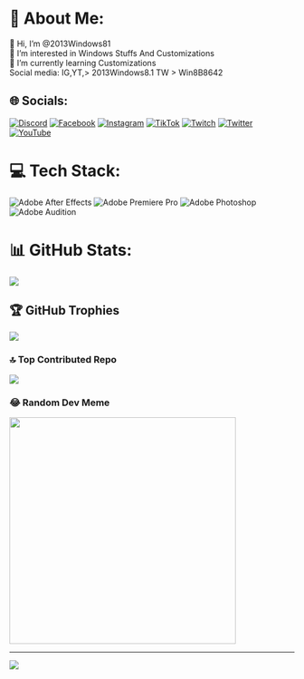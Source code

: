 # 💫 About Me:
👋 Hi, I’m @2013Windows81<br>👀 I’m interested in Windows Stuffs And Customizations<br>🌱 I’m currently learning Customizations<br>Social media: IG,YT,> 2013Windows8.1 TW > Win8B8642


## 🌐 Socials:
[![Discord](https://img.shields.io/badge/Discord-%237289DA.svg?logo=discord&logoColor=white)](https://discord.gg/bSvbJ5T) [![Facebook](https://img.shields.io/badge/Facebook-%231877F2.svg?logo=Facebook&logoColor=white)](https://facebook.com/2013Windows8) [![Instagram](https://img.shields.io/badge/Instagram-%23E4405F.svg?logo=Instagram&logoColor=white)](https://instagram.com/2013windows81) [![TikTok](https://img.shields.io/badge/TikTok-%23000000.svg?logo=TikTok&logoColor=white)](https://tiktok.com/@2013windows8.1) [![Twitch](https://img.shields.io/badge/Twitch-%239146FF.svg?logo=Twitch&logoColor=white)](https://twitch.tv/2013windows8) [![Twitter](https://img.shields.io/badge/Twitter-%231DA1F2.svg?logo=Twitter&logoColor=white)](https://twitter.com//Win8B8642) [![YouTube](https://img.shields.io/badge/YouTube-%23FF0000.svg?logo=YouTube&logoColor=white)](https://youtube.com/@/channel/UCG_vC2DLUEd5j7foRveiqVg) 

# 💻 Tech Stack:
![Adobe After Effects](https://img.shields.io/badge/Adobe%20After%20Effects-9999FF.svg?style=for-the-badge&logo=Adobe%20After%20Effects&logoColor=white) ![Adobe Premiere Pro](https://img.shields.io/badge/Adobe%20Premiere%20Pro-9999FF.svg?style=for-the-badge&logo=Adobe%20Premiere%20Pro&logoColor=white) ![Adobe Photoshop](https://img.shields.io/badge/adobephotoshop-%2331A8FF.svg?style=for-the-badge&logo=adobephotoshop&logoColor=white) ![Adobe Audition](https://img.shields.io/badge/Adobe%20Audition-9999FF.svg?style=for-the-badge&logo=Adobe%20Audition&logoColor=white)
# 📊 GitHub Stats:
![](https://github-readme-stats.vercel.app/api?username=2013Windows81&theme=dark&hide_border=false&include_all_commits=true&count_private=false)<br/>

## 🏆 GitHub Trophies
![](https://github-profile-trophy.vercel.app/?username=2013Windows81&theme=discord&no-frame=false&no-bg=false&margin-w=4)

### 🔝 Top Contributed Repo
![](https://github-contributor-stats.vercel.app/api?username=2013Windows81&limit=5&theme=tokyonight&combine_all_yearly_contributions=true)

### 😂 Random Dev Meme
<img src='https://randommeme-five.vercel.app/' style="height: 400px;"/>

---
[![](https://visitcount.itsvg.in/api?id=2013Windows81&icon=3&color=0)](https://visitcount.itsvg.in)

<!-- Proudly created with GPRM ( https://gprm.itsvg.in ) -->

<!---
2013Windows81/2013Windows81 is a ✨ special ✨ repository because its `README.md` (this file) appears on your GitHub profile.
You can click the Preview link to take a look at your changes.
--->

